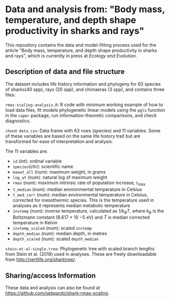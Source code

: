 Data and analysis from: "Body mass, temperature, and depth shape productivity in sharks and rays"
===========
  
This repository contains the data and model-fitting process used for the article
"Body mass, temperature, and depth shape productivity in sharks and rays", which
is currently in press at *Ecology and Evolution*. 

## Description of data and file structure

The dataset includes life history information and phylogeny for 63 species of 
sharks(40 spp), rays (20 spp), and chimaeras (3 spp), and contains three files:

`rmax-scaling-analysis.R`: R code with minimum working example of how to load 
data files, fit models phylogenetic linear models using the `pgls` function in
the `caper` package, run information-theoretic comparisons, and check diagnostics.

`chond-data.csv`: Data frame with 63 rows (species) and 11 variables. Some of 
these variables are based on the same life history trait but are transformed for
ease of interpretation and analysis.

The 11 variables are:
- `id` (int): ordinal variable 
- `species`(chr): scientific name  
- `maxwt_all` (num): maximum weight, in grams
- `log_wt` (num):  natural log of maximum weight
- `rmax` (num): maximum intrinsic rate of population increase, *r<sub>max</sub>*
- `t_median` (num): median environmental temperature in Celsius
- `t_med_corr` (num):  median environmental temperature in Celsius, corrected for mesothermic species. This is the temperature used in analyses as it represents median metabolic temperature
- `invtemp` (num): inverse temperature, calculated as *1/k<sub>B</sub>T*, where *k<sub>B</sub>* is the Boltzmann constant (8.617 × 10 −5 eV) and *T* is median corrected temperature in Kelvin
- `invtemp_scaled` (num): scaled `invtemp` 
- `depth_median` (num): median depth, in metres
- `depth_scaled` (num): scaled `depth_median`

`stein-et-al-single.tree`: Phylogenetic tree with scaled branch lengths from Stein et al. (2018) used in analyses. These are freely downloadable from <http://vertlife.org/sharktree/>.

## Sharing/access Information

These data and analysis can also be found at <https://github.com/sebpardo/shark-rmax-scaling>.